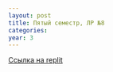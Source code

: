 ```yaml
---
layout: post
title: Пятый семестр, ЛР №8
categories: 
year: 3
---
```


[Ссылка на replit](https://replit.com/@sergey290601/sem5-lr8?v=1)
